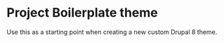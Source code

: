 # Project Boilerplate theme

Use this as a starting point when creating a new custom Drupal 8 theme.

